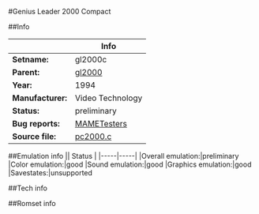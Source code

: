 #Genius Leader 2000 Compact

##Info

||Info|
|-----|-----|
|**Setname:**|gl2000c
|**Parent:**|[gl2000](gl2000.md)
|**Year:**|1994
|**Manufacturer:**|Video Technology
|**Status:**|preliminary
|**Bug reports:**|[MAMETesters](http://mametesters.org/view_all_set.php?type=1&temporary=y&search=pc2000.c)
|**Source file:**|[pc2000.c](https://github.com/mamedev/mame/blob/master/src/mess/drivers/pc2000.c)

##Emulation info
|| Status |
|-----|-----|
|Overall emulation:|preliminary
|Color emulation:|good
|Sound emulation:|good
|Graphics emulation:|good
|Savestates:|unsupported

##Tech info

##Romset info

<!--- START OF EDITED COMMENT DO NOT TOUCH TEXT ABOVE-->

